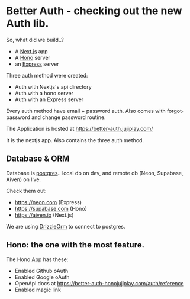 # Better Auth - checking out the new Auth lib.

So, what did we build..?

- A [Next.js](nextjs.org) app
- A [Hono](hono.dev) server
- an [Express](https://expressjs.com) server

Three auth method were created:

- Auth with Nextjs's api directory
- Auth with a hono server
- Auth with an Express server

Every auth method have email + password auth. Also comes with forgot-password and change password routine.

The Application is hosted at https://better-auth.jujiplay.com/

It is the nextjs app. Also contains the three auth method.

## Database & ORM

Database is [postgres](https://www.postgresql.org).. local db on dev, and remote db (Neon, Supabase, Aiven) on live.

Check them out:

- https://neon.com (Express)
- https://supabase.com (Hono)
- https://aiven.io (Next.js)

We are using [DrizzleOrm](https://orm.drizzle.team) to connect to postgres.

## Hono: the one with the most feature.

The Hono App has these:

- Enabled Github oAuth
- Enabled Google oAuth
- OpenApi docs at https://better-auth-honojujiplay.com/auth/reference
- Enabled magic link
